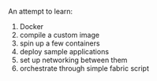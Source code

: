 An attempt to learn:

1. Docker
1. compile a custom image
1. spin up a few containers
1. deploy sample applications
1. set up networking between them
1. orchestrate through simple fabric script
